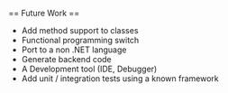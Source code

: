 == Future Work ==

* Add method support to classes
* Functional programming switch
* Port to a non .NET language
* Generate backend code
* A Development tool (IDE, Debugger)
* Add unit / integration tests using a known framework